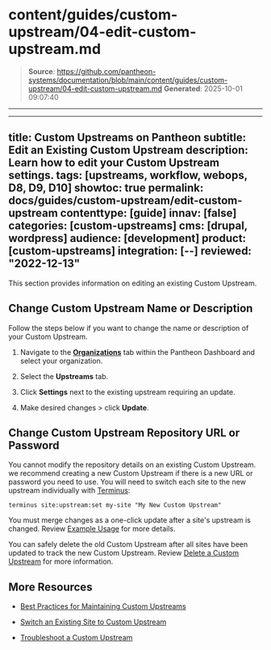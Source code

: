 # content/guides/custom-upstream/04-edit-custom-upstream.md

> **Source**: https://github.com/pantheon-systems/documentation/blob/main/content/guides/custom-upstream/04-edit-custom-upstream.md
> **Generated**: 2025-10-01 09:07:40

---

---
title: Custom Upstreams on Pantheon
subtitle: Edit an Existing Custom Upstream
description: Learn how to edit your Custom Upstream settings.
tags: [upstreams, workflow, webops, D8, D9, D10]
showtoc: true
permalink: docs/guides/custom-upstream/edit-custom-upstream
contenttype: [guide]
innav: [false]
categories: [custom-upstreams]
cms: [drupal, wordpress]
audience: [development]
product: [custom-upstreams]
integration: [--]
reviewed: "2022-12-13"
---

This section provides information on editing an existing Custom Upstream.

## Change Custom Upstream Name or Description

Follow the steps below if you want to change the name or description of your Custom Upstream.

1. Navigate to the **[<Icon icon="users" />Organizations](https://dashboard.pantheon.io/#organizations")** tab within the Pantheon Dashboard and select your organization.

1. Select the **<span class="upstreams-regular"></span> Upstreams** tab.

1. Click **Settings** next to the existing upstream requiring an update.

1. Make desired changes > click **Update**.

## Change Custom Upstream Repository URL or Password

You cannot modify the repository details on an existing Custom Upstream. we recommend creating a new Custom Upstream if there is a new URL or password you need to use. You will need to switch each site to the new upstream individually with [Terminus](/terminus):

```bash{promptUser: user}
terminus site:upstream:set my-site "My New Custom Upstream"
```

You must merge changes as a one-click update after a site's upstream is changed. Review [Example Usage](/terminus/examples/#switch-upstreams) for more details.

You can safely delete the old Custom Upstream after all sites have been updated to track the new Custom Upstream. Review [Delete a Custom Upstream](/guides/custom-upstream/delete-custom-upstream) for more information.

## More Resources

- [Best Practices for Maintaining Custom Upstreams](/guides/custom-upstream/maintain-custom-upstream)

- [Switch an Existing Site to Custom Upstream](/guides/custom-upstream/switch-custom-upstream)

- [Troubleshoot a Custom Upstream](/guides/custom-upstream/troubleshooting)
